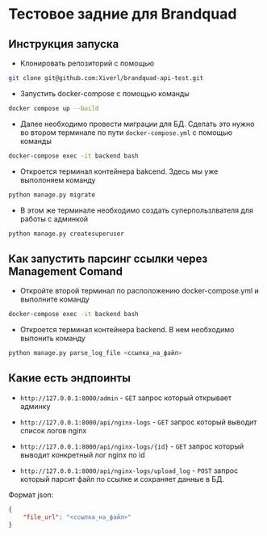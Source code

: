 # Тестовое задние для Brandquad

## Инструкция запуска


- Клонировать репозиторий с помощью 
```bash
git clone git@github.com:Xiverl/brandquad-api-test.git
```

- Запустить docker-compose с помощью команды 
```bash
docker compose up --build
```

- Далее необходимо провести миграции для БД. Сделать это нужно во втором терминале по
пути ```docker-compose.yml``` с помощью команды
```bash
docker-compose exec -it backend bash
```

- Откроется терминал контейнера bakcend. Здесь мы уже выполоняем команду
```bash
python manage.py migrate
```

- В этом же терминале необходимо создать суперпользлвателя для работы с админкой
```bash
python manage.py createsuperuser
```



## Как запустить парсинг ссылки через Management Comand


- Откройте второй терминал по расположению docker-compose.yml и выполните команду
```bash
docker-compose exec -it backend bash
```

- Откроется терминал контейнера backend. В нем необходимо выпонить команду
```bash
python manage.py parse_log_file <ссылка_на_файл>
```



## Какие есть эндпоинты

- ```http://127.0.0.1:8000/admin``` - ```GET``` запрос который открывает админку

- ```http://127.0.0.1:8000/api/nginx-logs``` - ```GET``` запрос который выводит список логов nginx
- ```http://127.0.0.1:8000/api/nginx-logs/{id}``` - ```GET``` запрос который выводит конкретный лог nginx по id

- ```http://127.0.0.1:8000/api/nginx-logs/upload_log``` - ```POST``` запрос который парсит файл по ссылке и сохраняет данные в БД.

Формат json:
```json
{
    "file_url": "<ссылка_на_файл>"
}
```
